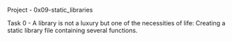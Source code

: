 Project - 0x09-static_libraries

Task 0 - A library is not a luxury but one of the necessities of life: Creating a static library file containing several functions.
